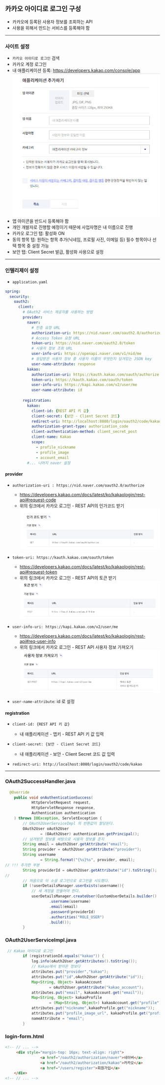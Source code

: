 ## 카카오 아이디로 로그인 구성
- 카카오에 등록된 사용자 정보를 조회하는 API
- 사용을 위해서 만드는 서비스를 등록해야 함

---
### 사이트 설정
- `카카오 아이디로 로그인` 검색
- 카카오 계정 로그인
- 내 애플리케이션 등록: https://developers.kakao.com/console/app
![애플리케이션 추가](카카오_애플리케이션등록.PNG)
- 앱 아이콘을 반드시 등록해야 함
- 개인 개발자로 진행할 예정이기 때문에 사업자명은 내 이름으로 진행
- 카카오 로그인 탭: 활성화 ON
- 동의 항목 텝: 원하는 항목 추가(닉네임, 프로필 사진, 이메일 등) 필수 항목이나 선택 항목 중 설정 가능
- 보안 탭: Client Secret 발급, 활성화 사용으로 설정

----
### 인텔리제이 설정
- `application.yaml`
```yaml
spring:
  security:
    oauth2:
      client:
        # OAuth2 서비스 제공자를 사용하는 방법
        provider:
          naver:
            # 인증 요청 URL
            authorization-uri: https://nid.naver.com/oauth2.0/authorize
            # Access Token 요청 URL
            token-uri: https://nid.naver.com/oauth2.0/token
            # 사용자 정보 조회 URL
            user-info-uri: https://openapi.naver.com/v1/nid/me
            # 응답받은 사용자 정보 중 사용자 이름이 무엇인지 담겨있는 JSON key
            user-name-attribute: response
          kakao:
            authorization-uri: https://kauth.kakao.com/oauth/authorize
            token-uri: https://kauth.kakao.com/oauth/token
            user-info-uri: https://kapi.kakao.com/v2/user/me
            user-name-attribute: id

        registration:
          kakao:
            client-id: {REST API 키 값}
            client-secret: {보안 - Client Secret 코드}
            redirect-uri: http://localhost:8080/login/oauth2/code/kakao
            authorization-grant-type: authorization_code
            client-authentication-method: client_secret_post
            client-name: Kakao
            scope:
              - profile_nickname
              - profile_image
              - account_email
          #... 나머지 naver 설정
```
#### provider
- `authorization-uri : https://nid.naver.com/oauth2.0/authorize`
  - https://developers.kakao.com/docs/latest/ko/kakaologin/rest-api#request-code
  - 위의 링크에서 카카오 로그인 - REST API의 인가코드 받기
  ![인가 코드](카카오_인가코드.PNG)


- `token-uri: https://kauth.kakao.com/oauth/token`
  - https://developers.kakao.com/docs/latest/ko/kakaologin/rest-api#request-token
  - 위의 링크에서 카카오 로그인 - REST API의 토큰 받기
  ![토큰 받기](카카오_토큰받기.PNG)


- `user-info-uri: https://kapi.kakao.com/v2/user/me`
  - https://developers.kakao.com/docs/latest/ko/kakaologin/rest-api#req-user-info
  - 위의 링크에서 카카오 로그인 - REST API 사용자 정보 가져오기
  ![사용자 정보](카카오_사용자정보.PNG)


- `user-name-attribute`: id 로 설정

#### registration
- `client-id: {REST API 키 값}` 
  - 내 애플리케이션 - 앱키 - REST API 키 값 입력


- `client-secret: {보안 - Client Secret 코드}` 
  - 내 애플리케이션 - 보안 - Client Secret 코드 값 입력


- `redirect-uri: http://localhost:8080/login/oauth2/code/kakao`
-----
### OAuth2SuccessHandler.java
```java
  @Override
    public void onAuthenticationSuccess(
            HttpServletRequest request,
            HttpServletResponse response,
            Authentication authentication
    ) throws IOException, ServletException {
        // OAuth2UserServiceImpl 의 반환값이 할당된다.
        OAuth2User oAuth2User
                = (OAuth2User) authentication.getPrincipal();
        // 넘겨받은 정보를 바탕으로 사용자 정보를 준지
        String email = oAuth2User.getAttribute("email");
        String provider = oAuth2User.getAttribute("provider");
        String username
                = String.format("{%s}%s", provider, email);
// !!! 추가한 부분
        String providerId = oAuth2User.getAttribute("id").toString();
//         
        // 처음으로 이 소셜 로그인으로 로그인을 시도했다.
        if (!userDetailsManager.userExists(username)){
            // 새 계정을 만들어야 한다.
            userDetailsManager.createUser(CustomUserDetails.builder()
                    .username(username)
                    .email(email)
                    .password(providerId)
                    .authorities("ROLE_USER")
                    .build());
        }
```
### OAuth2UserServiceImpl.java
```java
 // Kakao 아이디로 로그인
        if (registrationId.equals("kakao")) {
            log.info(oAuth2User.getAttributes().toString());
            // Kakao에서 받아온 정보다
            attributes.put("provider","kakao");
            attributes.put("id",oAuth2User.getAttribute("id"));
            Map<String, Object> kakaoAccount
                    = oAuth2User.getAttribute("kakao_account");
            attributes.put("email", kakaoAccount.get("email"));
            Map<String, Object> kakaoProfile
                    = (Map<String, Object>) kakaoAccount.get("profile");
            attributes.put("nickname",kakaoProfile.get("nickname"));
            attributes.put("profile_image_url", kakaoProfile.get("profile_image_url"));
            nameAttribute = "email";
        }

```
### login-form.html
```html
<!-- // ... -->
     <div style="margin-top: 16px; text-align: right">
                <a href="/oauth2/authorization/naver">네이버</a>
                <a href="/oauth2/authorization/kakao">카카오</a>
                <a href="/users/register">회원가입</a>
    </div>
<!-- // ... -->
```
